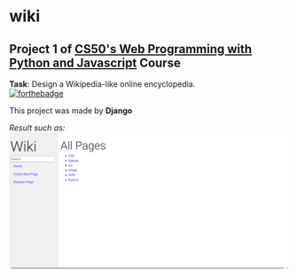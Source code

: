 # wiki

## Project 1 of [CS50's Web Programming with Python and Javascript](https://www.edx.org/course/cs50s-web-programming-with-python-and-javascript) Course

**Task**: Design a Wikipedia-like online encyclopedia.<br />
[![forthebadge](https://forthebadge.com/images/badges/made-with-python.svg)](https://www.python.org/)

This project was made by **Django**

_Result such as:_
![wiki image](/wiki.png)
